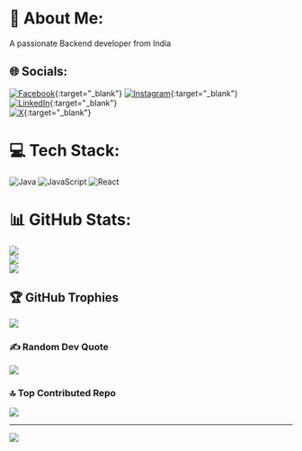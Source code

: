 # 💫 About Me:
A passionate Backend developer from India


## 🌐 Socials:
[![Facebook](https://img.shields.io/badge/Facebook-%231877F2.svg?logo=Facebook&logoColor=white)](https://www.facebook.com/heychirru26){:target="_blank"} 
[![Instagram](https://img.shields.io/badge/Instagram-%23E4405F.svg?logo=Instagram&logoColor=white)](https://instagram.com/hey_chirru){:target="_blank"}  
[![LinkedIn](https://img.shields.io/badge/LinkedIn-%230077B5.svg?logo=linkedin&logoColor=white)](https://www.linkedin.com/in/heychirru26){:target="_blank"}  
[![X](https://img.shields.io/badge/X-black.svg?logo=X&logoColor=white)](https://x.com/hey_chirru){:target="_blank"}

# 💻 Tech Stack:
![Java](https://img.shields.io/badge/java-%23ED8B00.svg?style=for-the-badge&logo=openjdk&logoColor=white) ![JavaScript](https://img.shields.io/badge/javascript-%23323330.svg?style=for-the-badge&logo=javascript&logoColor=%23F7DF1E) ![React](https://img.shields.io/badge/react-%2320232a.svg?style=for-the-badge&logo=react&logoColor=%2361DAFB)
# 📊 GitHub Stats:
![](https://github-readme-stats.vercel.app/api?username=itschirru&theme=dark&hide_border=false&include_all_commits=true&count_private=false)<br/>
![](https://github-readme-streak-stats.herokuapp.com/?user=itschirru&theme=dark&hide_border=false)<br/>
![](https://github-readme-stats.vercel.app/api/top-langs/?username=itschirru&theme=dark&hide_border=false&include_all_commits=true&count_private=false&layout=compact)

## 🏆 GitHub Trophies
![](https://github-profile-trophy.vercel.app/?username=itschirru&theme=dark&no-frame=false&no-bg=false&margin-w=4)

### ✍️ Random Dev Quote
![](https://quotes-github-readme.vercel.app/api?type=horizontal&theme=dark)

### 🔝 Top Contributed Repo
![](https://github-contributor-stats.vercel.app/api?username=itschirru&limit=5&theme=dark&combine_all_yearly_contributions=true)

---
[![](https://visitcount.itsvg.in/api?id=itschirru&icon=2&color=2)](https://visitcount.itsvg.in)

<!-- Proudly created with GPRM ( https://gprm.itsvg.in ) -->
